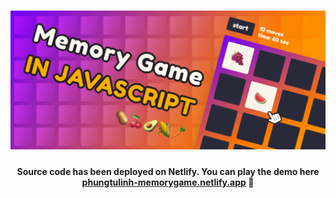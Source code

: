 <h1 align="center">
    <img src="memory-game-javascript.png" alt="Memory game created in JavaScript" />
</h1>
<h4 align="center">Source code has been deployed on Netlify. You can play the demo here <strong><a href="https://phungtulinh-memorygame.netlify.app/">phungtulinh-memorygame.netlify.app</a></strong> 🧠</h4>
